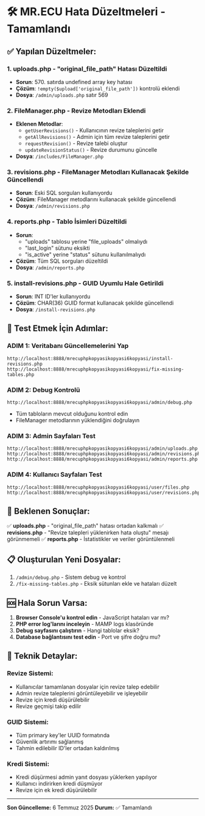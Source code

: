# 🛠️ MR.ECU Hata Düzeltmeleri - Tamamlandı

## ✅ **Yapılan Düzeltmeler:**

### 1. **uploads.php - "original_file_path" Hatası Düzeltildi**
- **Sorun**: 570. satırda undefined array key hatası
- **Çözüm**: `!empty($upload['original_file_path'])` kontrolü eklendi
- **Dosya**: `/admin/uploads.php` satır 569

### 2. **FileManager.php - Revize Metodları Eklendi**
- **Eklenen Metodlar**:
  - `getUserRevisions()` - Kullanıcının revize taleplerini getir
  - `getAllRevisions()` - Admin için tüm revize taleplerini getir
  - `requestRevision()` - Revize talebi oluştur
  - `updateRevisionStatus()` - Revize durumunu güncelle
- **Dosya**: `/includes/FileManager.php`

### 3. **revisions.php - FileManager Metodları Kullanacak Şekilde Güncellendi**
- **Sorun**: Eski SQL sorguları kullanıyordu
- **Çözüm**: FileManager metodlarını kullanacak şekilde güncellendi
- **Dosya**: `/admin/revisions.php`

### 4. **reports.php - Tablo İsimleri Düzeltildi**
- **Sorun**: 
  - "uploads" tablosu yerine "file_uploads" olmalıydı
  - "last_login" sütunu eksikti
  - "is_active" yerine "status" sütunu kullanılmalıydı
- **Çözüm**: Tüm SQL sorguları düzeltildi
- **Dosya**: `/admin/reports.php`

### 5. **install-revisions.php - GUID Uyumlu Hale Getirildi**
- **Sorun**: INT ID'ler kullanıyordu
- **Çözüm**: CHAR(36) GUID format kullanacak şekilde güncellendi
- **Dosya**: `/install-revisions.php`

## 🚀 **Test Etmek İçin Adımlar:**

### **ADIM 1: Veritabanı Güncellemelerini Yap**
```
http://localhost:8888/mrecuphpkopyasikopyasi6kopyasi/install-revisions.php
http://localhost:8888/mrecuphpkopyasikopyasi6kopyasi/fix-missing-tables.php
```

### **ADIM 2: Debug Kontrolü**
```
http://localhost:8888/mrecuphpkopyasikopyasi6kopyasi/admin/debug.php
```
- Tüm tabloların mevcut olduğunu kontrol edin
- FileManager metodlarının yüklendiğini doğrulayın

### **ADIM 3: Admin Sayfaları Test**
```
http://localhost:8888/mrecuphpkopyasikopyasi6kopyasi/admin/uploads.php
http://localhost:8888/mrecuphpkopyasikopyasi6kopyasi/admin/revisions.php
http://localhost:8888/mrecuphpkopyasikopyasi6kopyasi/admin/reports.php
```

### **ADIM 4: Kullanıcı Sayfaları Test**
```
http://localhost:8888/mrecuphpkopyasikopyasi6kopyasi/user/files.php
http://localhost:8888/mrecuphpkopyasikopyasi6kopyasi/user/revisions.php
```

## 🎯 **Beklenen Sonuçlar:**

✅ **uploads.php** - "original_file_path" hatası ortadan kalkmalı
✅ **revisions.php** - "Revize talepleri yüklenirken hata oluştu" mesajı görünmemeli
✅ **reports.php** - İstatistikler ve veriler görüntülenmeli

## 📋 **Oluşturulan Yeni Dosyalar:**

1. `/admin/debug.php` - Sistem debug ve kontrol
2. `/fix-missing-tables.php` - Eksik sütunları ekle ve hataları düzelt

## 🆘 **Hala Sorun Varsa:**

1. **Browser Console'u kontrol edin** - JavaScript hataları var mı?
2. **PHP error log'larını inceleyin** - MAMP logs klasöründe
3. **Debug sayfasını çalıştırın** - Hangi tablolar eksik?
4. **Database bağlantısını test edin** - Port ve şifre doğru mu?

## 🔧 **Teknik Detaylar:**

### **Revize Sistemi:**
- Kullanıcılar tamamlanan dosyalar için revize talep edebilir
- Admin revize taleplerini görüntüleyebilir ve işleyebilir
- Revize için kredi düşürülebilir
- Revize geçmişi takip edilir

### **GUID Sistemi:**
- Tüm primary key'ler UUID formatında
- Güvenlik artırımı sağlanmış
- Tahmin edilebilir ID'ler ortadan kaldırılmış

### **Kredi Sistemi:**
- Kredi düşürmesi admin yanıt dosyası yüklerken yapılıyor
- Kullanıcı indirirken kredi düşmüyor
- Revize için ek kredi düşürülebilir

---
**Son Güncelleme:** 6 Temmuz 2025
**Durum:** ✅ Tamamlandı
